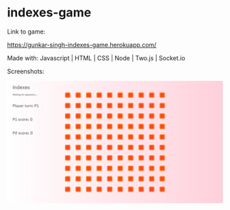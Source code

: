 # indexes-game

Link to game: 

https://gunkar-singh-indexes-game.herokuapp.com/

Made with:
Javascript | HTML | CSS | Node | Two.js | Socket.io

Screenshots:

![](screenshots/screenshot-2.png)
